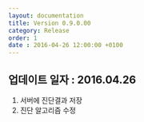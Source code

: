 ```yaml
---
layout: documentation
title: Version 0.9.0.00
category: Release
order: 1
date : 2016-04-26 12:00:00 +0100
---
```


## 업데이트 일자 : 2016.04.26

  1. 서버에 진단결과 저장
  2. 진단 알고리즘 수정
```
